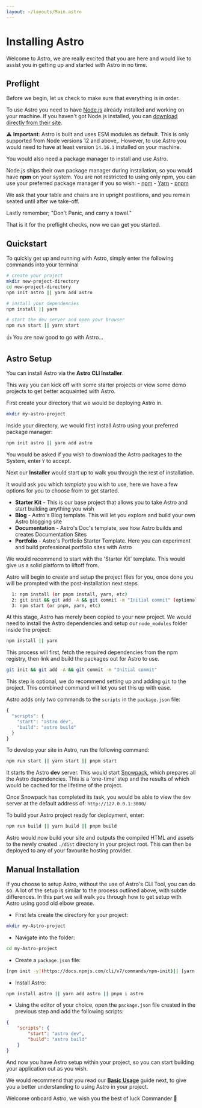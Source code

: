 ```yaml
---
layout: ~/layouts/Main.astro
---
```


# Installing Astro

Welcome to Astro, we are really excited that you are here and would like to assist you in getting up and started with Astro in no time.

<!--
    Quick Install
    Manual Install
    Troubleshooting
 -->

## Preflight

Before we begin, let us check to make sure that everything is in order.

To use Astro you need to have [Node.js](https://nodejs.org/en/) already installed and working on your machine. If you haven't got Node.js installed, you can [download directly from their site](https://nodejs.org/en/download/).

⚠️ **Important**: Astro is built and uses ESM modules as default. This is only supported from Node versions 12 and above,. However, to use Astro you would need to have at least version `14.16.1` installed on your machine.

You would also need a package manager to install and use Astro.

Node.js ships their own package manager during installation, so you would have **npm** on your system. You are not restricted to using only npm, you can use your preferred package manager if you so wish:
    - [npm](https://docs.npmjs.com/about-npm)
    - [Yarn](https://yarnpkg.com/getting-started)
    - [pnpm](https://pnpm.io/installation)

We ask that your table and chairs are in upright postilions, and you remain seated until after we take-off.

Lastly remember; "Don't Panic, and carry a towel."

That is it for the preflight checks, now we can get you started.

## Quickstart

To quickly get up and running with Astro, simply enter the following commands into your terminal

```bash
# create your project
mkdir new-project-directory
cd new-project-directory
npm init astro || yarn add astro

# install your dependencies
npm install || yarn

# start the dev server and open your browser
npm run start || yarn start
```

👍 You are now good to go with Astro...

## Astro Setup

You can install Astro via the **Astro CLI Installer**.

This way you can kick off with some starter projects or view some demo projects to get better acquainted with Astro.

First create your directory that we would be deploying Astro in.

```bash
mkdir my-astro-project
```

Inside your directory, we would first install Astro using your preferred package manager:

```bash
npm init astro || yarn add astro
```

You would be asked if you wish to download the Astro packages to the System, enter `Y` to accept.

Next our **Installer** would start up to walk you through the rest of installation.

It would ask you which *template* you wish to use, here we have a few options for you to choose from to get started.

- **Starter Kit** - This is our base project that allows you to take Astro and start building anything you wish
- **Blog** - Astro's Blog template. This will let you explore and build your own Astro blogging site
- **Documentation** - Astro's Doc's template, see how Astro builds and creates Documentation Sites
- **Portfolio** - Astro's Portfolio Starter Template. Here  you can experiment and build professional portfolio sites with Astro
<!-- I think we should have guides for each of these templates, perhaps in a template section, with tutorials on building something with each of them, -->

We would recommend to start with the 'Starter Kit' template. This would give us a solid platform to liftoff from.

Astro will begin to create and setup the project files for you, once done you will be prompted with the post-installation next steps.

```bash
  1: npm install (or pnpm install, yarn, etc)
  2: git init && git add -A && git commit -m "Initial commit" (optional step)
  3: npm start (or pnpm, yarn, etc)
```

At this stage, Astro has merely been copied to your new project. We would need to install the Astro dependencies and setup our `node_modules` folder inside the project:

```bash
npm install || yarn
```

This process will first, fetch the required dependencies from the npm registry, then link and build the packages out for Astro to use.

```bash
git init && git add -A && git commit -m "Initial commit"
```

This step is optional, we do recommend setting up and adding `git` to the project. This combined command will let you set this up with ease.

Astro adds only two commands to the `scripts` in the `package.json` file:

```js
{
  "scripts": {
    "start": "astro dev",
    "build": "astro build"
  }
}

```

To develop your site in Astro, run the following command:

```bash
npm run start || yarn start || pnpm start
```

It starts the Astro **dev** server. This would start [Snowpack](https://snowpack.dev), which prepares all the Astro dependencies. This is a 'one-time' step and the results of which would be cached for the lifetime of the project.

Once Snowpack has completed its task, you would be able to view the `dev` server at the default address of: `http://127.0.0.1:3000/`

<!-- This would be a great place to tie in an Explore Astro Section or link to -->

To build your Astro project ready for deployment, enter:

```bash
npm run build || yarn build || pnpm build
```

Astro would now build your site and outputs the compiled HTML and assets to the newly created `./dist` directory in your project root. This can then be deployed to any of your favourite hosting provider.

## Manual Installation

If you choose to setup Astro, without the use of Astro's CLI Tool, you can do so. A lot of the setup is similar to the process outlined above, with subtle differences. In this part we will walk you through how to get setup with Astro using good old elbow grease.

- First lets create the directory for your project:

```bash
mkdir my-Astro-project
```

- Navigate into the folder:

```bash
cd my-Astro-project
```

- Create a `package.json` file:

```bash
[npm init -y](https://docs.npmjs.com/cli/v7/commands/npm-init)|| [yarn init](https://classic.yarnpkg.com/en/docs/cli/init/)
```

- Install Astro:

```bash
npm install astro || yarn add astro || pnpm i astro
```

- Using the editor of your choice, open the `package.json` file created in the previous step and add the following scripts:

```json
{
    "scripts": {
        "start": "astro dev",
        "build": "astro build"
    }
}
```

And now you have Astro setup within your project, so you can start building your application out as you wish.

We would recommend that you read our [**Basic Usage**]() guide next, to give you a better understanding to using Astro in your project.

Welcome onboard Astro, we wish you the best of luck Commander 🖖
